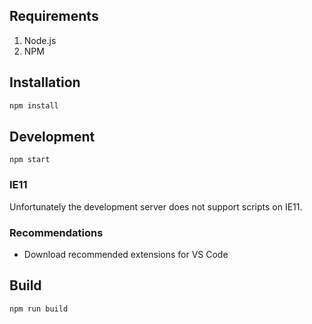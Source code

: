 ## Requirements

1. Node.js
2. NPM

## Installation

```bash
npm install
```

## Development

```
npm start
```

### IE11

Unfortunately the development server does not support scripts on IE11.

### Recommendations

- Download recommended extensions for VS Code

## Build

```
npm run build
```
